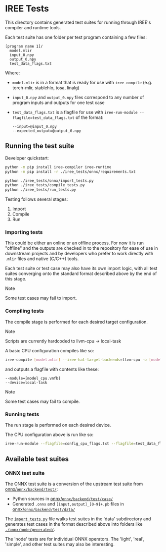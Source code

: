 # IREE Tests

This directory contains generated test suites for running through IREE's
compiler and runtime tools.

Each test suite has one folder per test program containing a few files:

```
[program name 1]/
  model.mlir
  input_0.npy
  output_0.npy
  test_data_flags.txt
```

Where:

* `model.mlir` is in a format that is ready for use with `iree-compile`
  (e.g. torch-mlir, stablehlo, tosa, linalg)
* `input_0.npy` and `output_0.npy` files correspond to any number of program
  inputs and outputs for one test case
* `test_data_flags.txt` is a flagfile for use with
  `iree-run-module --flagfile=test_data_flags.txt` of the format:

  ```
  --input=@input_0.npy
  --expected_output=@output_0.npy
  ```

## Running the test suite

Developer quickstart:

```bash
python -m pip install iree-compiler iree-runtime
python -m pip install -r ./iree_tests/onnx/requirements.txt

python ./iree_tests/onnx/import_tests.py
python ./iree_tests/compile_tests.py
python ./iree_tests/run_tests.py
```

Testing follows several stages:

1. Import
2. Compile
3. Run

### Importing tests

This could be either an online or an offline process. For now it is run
"offline" and the outputs are checked in to the repository for ease of use
in downstream projects and by developers who prefer to work directly with
`.mlir` files and native (C/C++) tools.

Each test suite or test case may also have its own import logic, with all test
suites converging onto the standard format described above by the end of this
stage.

> [!NOTE]
> Some test cases may fail to import.

### Compiling tests

The compile stage is performed for each desired target configuration.

> [!NOTE]
> Scripts are currently hardcoded to llvm-cpu -> local-task

A basic CPU configuration compiles like so:

```bash
iree-compile [model.mlir] --iree-hal-target-backends=llvm-cpu -o [model_cpu.vmfb]
```

and outputs a flagfile with contents like these:

```text
--module=[model_cpu.vmfb]
--device=local-task
```

> [!NOTE]
> Some test cases may fail to compile.

### Running tests

The run stage is performed on each desired device.

The CPU configuration above is run like so:

```bash
iree-run-module --flagfile=config_cpu_flags.txt --flagfile=test_data_flags.txt
```

## Available test suites

### ONNX test suite

The ONNX test suite is a conversion of the upstream test suite from
[onnx/`onnx/backend/test/`](../third_party/onnx/onnx/backend/test/):

* Python sources in [onnx/`onnx/backend/test/case/`](../third_party/onnx/onnx/backend/test/case)
* Generated `.onnx` and `[input,output]_[0-9]+.pb` files in [onnx/`onnx/backend/test/data/`](../third_party/onnx/onnx/backend/test/data)

The [`import_tests.py`](./onnx/import_tests.py) file walks test suites in the
'data' subdirectory and generates test cases in the format described above into
folders like [`./onnx/node/generated/`](./onnx/node/generated/).

The 'node' tests are for individual ONNX operators. The 'light', 'real',
'simple', and other test suites may also be interesting.
